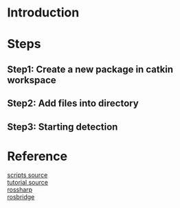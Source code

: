 # Introduction

# Steps
## Step1: Create a new package in catkin workspace

## Step2: Add files into directory

## Step3: Starting detection

# Reference
[scripts source](https://mega.nz/#!dsQ01CYa!llVkuQ-JhW9SlOwNBHMlKuv215Mks-DX1BO2g8hqdsg)  
[tutorial source](https://www.youtube.com/watch?v=lVa_bb0UFMs&ab_channel=bryansgue)  
[rossharp](https://github.com/siemens/ros-sharp)  
[rosbridge](http://wiki.ros.org/rosbridge_suite)  
